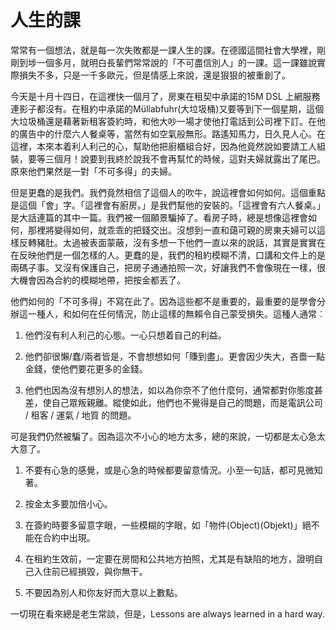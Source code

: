 # 人生的課

<!-- 		@page { margin: 0.79in } 		P { margin-bottom: 0.08in } -->
<p lang="de-DE"><span style="font-family:PMingLiU,serif;">常常有一個想法，就是每一次失敗都是一課人生的課。在德國這間社會大學裡，剛剛到埗一個多月，就明白長輩們常常說的「不可盡信別人」的一課。這一課雖說實際損失不多，只是一千多歐元，但是情感上來說，還是狠狠的被重創了。</span></p>
<p lang="de-DE"><span style="font-family:PMingLiU,serif;">今天是十月十四日，在這裡快一個月了，房東在租契中承諾的</span>15M DSL <span style="font-family:PMingLiU,serif;">上網服務連影子都沒有。在租約中承諾的</span>Müllabfuhr(<span style="font-family:PMingLiU,serif;">大垃圾桶</span>)<span style="font-family:PMingLiU,serif;">又要等到下一個星期，這個大垃圾桶還是藉著新租客簽約時，和他大吵一場才使他打電話到公司裡下訂。在他的廣告中的什麼六人餐桌等，當然有如空氣般無形。路遙知馬力，日久見人心。在這裡，本來本着利人利己的心，幫助他把廚櫃組合好，因為他竟然說如要請工人組裝，要等三個月！說要到我終於說我不會再幫忙的時候，這對夫婦就露出了尾巴。原來他們果然是一對「不可多得」的夫婦。</span></p>
<p lang="de-DE"><span style="font-family:PMingLiU,serif;">但是更蠢的是我們。我們竟然相信了這個人的吹牛，說這裡會如何如何。這個重點是這個「會」字。「這裡會有廚房。」是我們幫他的安裝的。「這裡會有六人餐桌。」是大話連篇的其中一篇。我們被一個願景騙掉了。看房子時，總是想像這裡會如何，那裡將變得如何，就乖乖的把錢交出。沒想到一直和藹可親的房東夫婦可以這樣反轉豬肚。太過被表面蒙蔽，沒有多想一下他們一直以來的說話，其實是實實在在反映他們是一個怎樣的人。更蠢的是，我們的租約模糊不清，口講和文件上的是兩碼子事。又沒有保護自己，把房子通通拍照一次，好讓我們不會像現在一樣，很大機會因為合約的模糊地帶，把按金都丟了。</span></p>
<p lang="de-DE"><span style="font-family:PMingLiU,serif;">他們如何的「不可多得」不寫在此了。因為這些都不是重要的，最重要的是學會分辦這一種人，和如何在任何情況，防止這樣的無賴令自己蒙受損失。這種人通常︰</span></p>

<ol>
	<li>
<p lang="de-DE"><span style="font-family:PMingLiU,serif;">他們沒有利人利己的心態。一心只想着自己的利益。</span></p>
</li>
	<li>
<p lang="de-DE"><span style="font-family:PMingLiU,serif;">他們卻很懶</span>/<span style="font-family:PMingLiU,serif;">蠢</span>/<span style="font-family:PMingLiU,serif;">兩者皆是，不會想想如何「賺到盡」。更會因少失大，吝嗇一點金錢，使他們要花更多的金錢。</span></p>
</li>
	<li>
<p lang="de-DE"><span style="font-family:PMingLiU,serif;">他們也因為沒有想別人的想法，如以為你奈不了他什麼何，通常都對你態度甚差，使自己眾叛親離。縱使如此，他們也不覺得是自己的問題，而是電訊公司 </span>/ <span style="font-family:PMingLiU,serif;">租客 </span>/ <span style="font-family:PMingLiU,serif;">運氣 </span>/ <span style="font-family:PMingLiU,serif;">地質 	的問題。</span></p>
</li>
</ol>
<p lang="de-DE"><span style="font-family:PMingLiU,serif;">可是我們仍然被騙了。因為這次不小心的地方太多，總的來說，一切都是太心急太大意了。</span></p>

<ol>
	<li>
<p lang="de-DE"><span style="font-family:PMingLiU,serif;">不要有心急的感覺，或是心急的時候都要留意情況。小至一句話，都可見微知著。</span></p>
</li>
	<li>
<p lang="de-DE"><span style="font-family:PMingLiU,serif;">按金太多要加倍小心。</span></p>
</li>
	<li><span style="font-family:Arial Unicode MS;"><span style="font-family:PMingLiU,serif;">在簽約時要多留意字眼，一些模糊的字眼，如「物件</span></span>(Object)(Objekt)<span style="font-family:Arial Unicode MS;"><span style="font-family:PMingLiU,serif;">」絕不能在合約中出現。</span></span></li>
	<li>
<p lang="de-DE"><span style="font-family:PMingLiU,serif;">在租約生效前，一定要在房間和公共地方拍照，尤其是有缺陷的地方，證明自己入住前已經損毀，與你無干。</span></p>
</li>
	<li>
<p lang="de-DE"><span style="font-family:PMingLiU,serif;">不要因為別人和你友好而大意以上數點。</span></p>
</li>
</ol>
<p lang="de-DE"><span style="font-family:PMingLiU,serif;">一切現在看來總是老生常談，但是，</span>Lessons are always learned in a hard way.</p>
<p lang="de-DE"> </p>